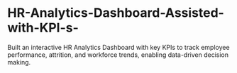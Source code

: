 # HR-Analytics-Dashboard-Assisted-with-KPI-s-
Built an interactive HR Analytics Dashboard with key KPIs to track employee performance, attrition, and workforce trends, enabling data-driven decision making.
